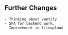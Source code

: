## Further Changes

    - Thinking about vuetify
    - SPA for backend work.
    - Improvement in fileupload

